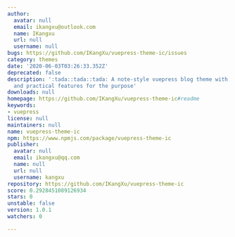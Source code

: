 ```yaml
---
author:
  avatar: null
  email: ikangxu@outlook.com
  name: IKangxu
  url: null
  username: null
bugs: https://github.com/IKangXu/vuepress-theme-ic/issues
category: themes
date: '2020-06-03T03:26:33.352Z'
deprecated: false
description: ':tada::tada::tada: A note-style vuepress blog theme with simple, clear
  and practical features for the purpose'
downloads: null
homepage: https://github.com/IKangXu/vuepress-theme-ic#readme
keywords:
- vuepress
license: null
maintainers: null
name: vuepress-theme-ic
npm: https://www.npmjs.com/package/vuepress-theme-ic
publisher:
  avatar: null
  email: ikangxu@qq.com
  name: null
  url: null
  username: kangxu
repository: https://github.com/IKangXu/vuepress-theme-ic
score: 0.2928451089126934
stars: 0
unstable: false
version: 1.0.1
watchers: 0

---
```



